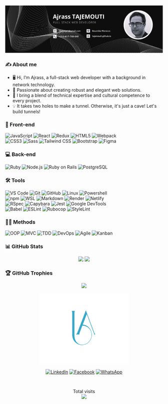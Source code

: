 <img src="banner.png" alt="banner"><br />

### ✍️ About me

- 🖥️ Hi, I’m Ajrass, a full-stack web developer with a background in network technology.
- 🚀 Passionate about creating robust and elegant web solutions.
- 🌱 I bring a blend of technical expertise and cultural competence to every project.
- 💡 It takes two holes to make a tunnel. Otherwise, it's just a cave! Let's build tunnels!

### 🎨 Front-end

![JavaScript](https://img.shields.io/badge/-JavaScript-%23F7DF1C?style=for-the-badge&logo=javascript&logoColor=000000&labelColor=%23F7DF1C&color=%23FFCE5A)
![React](https://img.shields.io/badge/-React-61DAFB?style=for-the-badge&logo=react&logoColor=ffffff)
![Redux](https://img.shields.io/badge/-Redux-764ABC?style=for-the-badge&logo=redux&logoColor=ffffff)
![HTML5](https://img.shields.io/badge/-HTML5-%23E44D27?style=for-the-badge&logo=html5&logoColor=ffffff)
![Webpack](https://img.shields.io/badge/-Webpack-8DD6F9?style=for-the-badge&logo=webpack&logoColor=ffffff)<br/>
![CSS3](https://img.shields.io/badge/-CSS3-%231572B6?style=for-the-badge&logo=css3)
![Sass](https://img.shields.io/badge/-Sass-%23CC6699?style=for-the-badge&logo=sass&logoColor=ffffff)
![Tailwind CSS](https://img.shields.io/badge/-Tailwind_CSS-38B2AC?style=for-the-badge&logo=tailwind-css&logoColor=ffffff)
![Bootstrap](https://img.shields.io/badge/-Bootstrap-563D7C?style=for-the-badge&logo=Bootstrap)
![Figma](https://img.shields.io/badge/-Figma-F24E1E?style=for-the-badge&logo=figma&logoColor=ffffff)

### 💻 Back-end

![Ruby](https://img.shields.io/badge/-Ruby-CC342D?style=for-the-badge&logo=ruby&logoColor=ffffff)
![Node.js](https://img.shields.io/badge/-Node.js-339933?style=for-the-badge&logo=Node.js&logoColor=ffffff)
![Ruby on Rails](https://img.shields.io/badge/-Ruby_on_Rails-CC0000?style=for-the-badge&logo=ruby-on-rails&logoColor=ffffff)
![PostgreSQL](https://img.shields.io/badge/-PostgreSQL-336791?style=for-the-badge&logo=postgresql&logoColor=ffffff)

### 🛠️ Tools

![VS Code](https://img.shields.io/badge/-VS%20Code-007ACC?style=for-the-badge&logo=visual-studio-code&logoColor=ffffff)
![Git](https://img.shields.io/badge/-Git-%23F05032?style=for-the-badge&logo=git&logoColor=%23ffffff)
![GitHub](https://img.shields.io/badge/-GitHub-181717?style=for-the-badge&logo=github)
![Linux](https://img.shields.io/badge/-Linux-FCC624?style=for-the-badge&logo=linux&logoColor=ffffff)
![Powershell](https://img.shields.io/badge/-Powershell-5391FE?style=for-the-badge&logo=powershell&logoColor=ffffff)
<br/>
![npm](https://img.shields.io/badge/-npm-CB3837?style=for-the-badge&logo=npm)
![WSL](https://img.shields.io/badge/-WSL-0078D6?style=for-the-badge&logo=windows&logoColor=ffffff)
![Markdown](https://img.shields.io/badge/-Markdown-000000?style=for-the-badge&logo=markdown)
![Render](https://img.shields.io/badge/-Render-0080FF?style=for-the-badge&logo=render&logoColor=ffffff)
![Netlify](https://img.shields.io/badge/-Netlify-00C7B7?style=for-the-badge&logo=netlify&logoColor=ffffff)
<br/>
![RSpec](https://img.shields.io/badge/-RSpec-CC342D?style=for-the-badge&logo=ruby&logoColor=ffffff)
![Capybara](https://img.shields.io/badge/-Capybara-4B0082?style=for-the-badge&logo=ruby&logoColor=ffffff)
![Jest](https://img.shields.io/badge/-Jest-C21325?style=for-the-badge&logo=jest&logoColor=white)
![Google DevTools](https://img.shields.io/badge/-Google_DevTools-%23F14A22?style=for-the-badge&logo=google-chrome&logoColor=white)
<br/>
![Babel](https://img.shields.io/badge/Babel-F9DC3e?style=for-the-badge&logo=babel&logoColor=black)
![ESLint](https://img.shields.io/badge/ESLint-4B3263?style=for-the-badge&logo=eslint&logoColor=white)
![Rubocop](https://img.shields.io/badge/Rubocop-FF3E00?style=for-the-badge&logo=rubocop&logoColor=white)
![StyleLint](https://img.shields.io/badge/StyleLint-38B2AC?style=for-the-badge&logo=stylelint&logoColor=white)

### 👨‍💻 Methods

![OOP](https://img.shields.io/badge/-OOP-FF69B4?style=for-the-badge&logo=oop&logoColor=ffffff)
![MVC](https://img.shields.io/badge/-MVC-FFD700?style=for-the-badge&logo=mvc&logoColor=000000)
![TDD](https://img.shields.io/badge/-TDD-FF5733?style=for-the-badge&logo=tdd&logoColor=ffffff)
![DevOps](https://img.shields.io/badge/-DevOps-%23000000?style=for-the-badge&logo=devops&logoColor=white)
![Agile](https://img.shields.io/badge/-Agile-47CCFF?style=for-the-badge&logo=agile&logoColor=ffffff)
![Kanban](https://img.shields.io/badge/-Kanban-009688?style=for-the-badge&logo=kanban&logoColor=ffffff)


### 📊 GitHub Stats

<p align="center">
  <img height="180em" src="https://github-readme-stats.vercel.app/api/top-langs/?username=tajemouti&theme=radical&title_color=8E2DE2&text_color=fff&layout=compact">
  <img height="180em" src="https://github-readme-stats.vercel.app/api?username=tajemouti&show_icons=true&theme=radical&title_color=8E2DE2&text_color=fff&icon_color=8E2DE2">
</p>

### 🏆 GitHub Trophies

<p align="center">
  <img src="https://github-profile-trophy.vercel.app/?username=tajemouti&theme=radical&title_color=8E2DE2&text_color=fff&icon_color=8E2DE2&no-frame=false&no-bg=false&margin-w=4">
</p>

<div align="center">
  <a href="https://ajrass-tajemouti.netlify.app/" target="_blank" rel="noopener noreferrer">
    <div class="logo-container">
      <img src="logo.svg" alt="logo" width="300" height="auto" />
    </div>
  </a>
</div>

<style>
  .logo-container {
    animation: logoSpin 3s linear infinite;
  }

  @keyframes logoSpin {
    100% {
      transform: rotateY(360deg);
    }
  }
</style>

<p align="center">
<a href="https://linkedin.com/in/ajrass/" target="_blank" rel="noopener noreferrer"><img src="https://img.shields.io/badge/LinkedIn-%230077B5.svg?&style=for-the-badge&logo=linkedin&logoColor=white" alt="LinkedIn"></a>
<a href="https://www.facebook.com/ajrass/" target="_blank" rel="noopener noreferrer"><img src="https://img.shields.io/badge/Facebook-%231877F2.svg?&style=for-the-badge&logo=facebook&logoColor=white" alt="Facebook"></a>
<a href="https://wa.me/212617708648" target="_blank" rel="noopener noreferrer"><img src="https://img.shields.io/badge/WhatsApp-%2325D366.svg?&style=for-the-badge&logo=whatsapp&logoColor=white"
alt="WhatsApp"></a>
</p>

<br>

<p align="center"> 
  Total visits<br>
  <img src="https://profile-counter.glitch.me/tajemouti/count.svg" />
</p>
